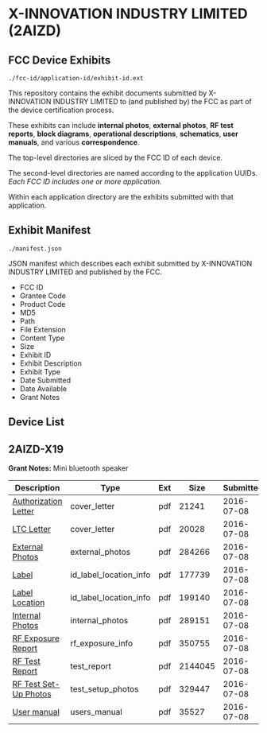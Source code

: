 # X-INNOVATION INDUSTRY LIMITED (2AIZD)
## FCC Device Exhibits

```
./fcc-id/application-id/exhibit-id.ext
```

This repository contains the exhibit documents submitted by X-INNOVATION INDUSTRY LIMITED to (and published by) the FCC as part of the device certification process.

These exhibits can include **internal photos**, **external photos**, **RF test reports**, **block diagrams**, **operational descriptions**, **schematics**, **user manuals**, and various **correspondence**.

The top-level directories are sliced by the FCC ID of each device.

The second-level directories are named according to the application UUIDs. *Each FCC ID includes one or more application.*

Within each application directory are the exhibits submitted with that application. 

## Exhibit Manifest

```
./manifest.json
```

JSON manifest which describes each exhibit submitted by X-INNOVATION INDUSTRY LIMITED and published by the FCC.

- FCC ID
- Grantee Code
- Product Code
- MD5
- Path
- File Extension
- Content Type
- Size
- Exhibit ID
- Exhibit Description
- Exhibit Type
- Date Submitted
- Date Available
- Grant Notes

## Device List
## 2AIZD-X19
**Grant Notes:** Mini bluetooth speaker

| Description | Type | Ext | Size | Submitted | Available |
| ----------- | ---- | --- | ---- | --------- | --------- |
| [Authorization Letter](2AIZD-X19/ce7f052763a872bc8219492aa78b22df/3056186.pdf) | cover_letter | pdf | 21241 | 2016-07-08 | 2016-07-08 |
| [LTC Letter](2AIZD-X19/ce7f052763a872bc8219492aa78b22df/3056187.pdf) | cover_letter | pdf | 20028 | 2016-07-08 | 2016-07-08 |
| [External Photos](2AIZD-X19/ce7f052763a872bc8219492aa78b22df/3056188.pdf) | external_photos | pdf | 284266 | 2016-07-08 | 2016-07-08 |
| [Label](2AIZD-X19/ce7f052763a872bc8219492aa78b22df/3056189.pdf) | id_label_location_info | pdf | 177739 | 2016-07-08 | 2016-07-08 |
| [Label Location](2AIZD-X19/ce7f052763a872bc8219492aa78b22df/3056190.pdf) | id_label_location_info | pdf | 199140 | 2016-07-08 | 2016-07-08 |
| [Internal Photos](2AIZD-X19/ce7f052763a872bc8219492aa78b22df/3056191.pdf) | internal_photos | pdf | 289151 | 2016-07-08 | 2016-07-08 |
| [RF Exposure Report](2AIZD-X19/ce7f052763a872bc8219492aa78b22df/3056193.pdf) | rf_exposure_info | pdf | 350755 | 2016-07-08 | 2016-07-08 |
| [RF Test Report](2AIZD-X19/ce7f052763a872bc8219492aa78b22df/3056195.pdf) | test_report | pdf | 2144045 | 2016-07-08 | 2016-07-08 |
| [RF Test Set-Up Photos](2AIZD-X19/ce7f052763a872bc8219492aa78b22df/3056196.pdf) | test_setup_photos | pdf | 329447 | 2016-07-08 | 2016-07-08 |
| [User manual](2AIZD-X19/ce7f052763a872bc8219492aa78b22df/3056197.pdf) | users_manual | pdf | 35527 | 2016-07-08 | 2016-07-08 |
